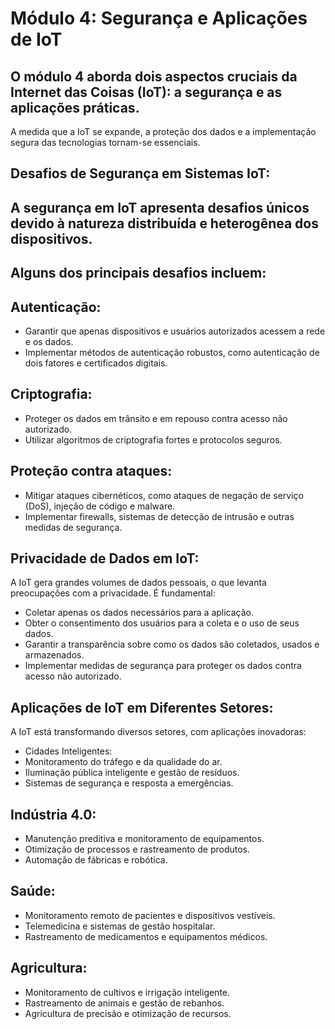 # Módulo 4: Segurança e Aplicações de IoT

## O módulo 4 aborda dois aspectos cruciais da Internet das Coisas (IoT): a segurança e as aplicações práticas. 
A medida que a IoT se expande, a proteção dos dados e a implementação segura das tecnologias tornam-se essenciais.

## Desafios de Segurança em Sistemas IoT:

## A segurança em IoT apresenta desafios únicos devido à natureza distribuída e heterogênea dos dispositivos. 
## Alguns dos principais desafios incluem:

## Autenticação:

- Garantir que apenas dispositivos e usuários autorizados acessem a rede e os dados.
- Implementar métodos de autenticação robustos, como autenticação de dois fatores e certificados digitais.

## Criptografia:
- Proteger os dados em trânsito e em repouso contra acesso não autorizado.
- Utilizar algoritmos de criptografia fortes e protocolos seguros.

## Proteção contra ataques:
- Mitigar ataques cibernéticos, como ataques de negação de serviço (DoS), injeção de código e malware.
- Implementar firewalls, sistemas de detecção de intrusão e outras medidas de segurança.

## Privacidade de Dados em IoT:

A IoT gera grandes volumes de dados pessoais, o que levanta preocupações com a privacidade. É fundamental:

- Coletar apenas os dados necessários para a aplicação.
- Obter o consentimento dos usuários para a coleta e o uso de seus dados.
- Garantir a transparência sobre como os dados são coletados, usados e armazenados.
- Implementar medidas de segurança para proteger os dados contra acesso não autorizado.

## Aplicações de IoT em Diferentes Setores:

A IoT está transformando diversos setores, com aplicações inovadoras:

- Cidades Inteligentes:
- Monitoramento do tráfego e da qualidade do ar.
- Iluminação pública inteligente e gestão de resíduos.
- Sistemas de segurança e resposta a emergências.

## Indústria 4.0:
- Manutenção preditiva e monitoramento de equipamentos.
- Otimização de processos e rastreamento de produtos.
- Automação de fábricas e robótica.

## Saúde:
- Monitoramento remoto de pacientes e dispositivos vestíveis.
- Telemedicina e sistemas de gestão hospitalar.
- Rastreamento de medicamentos e equipamentos médicos.

## Agricultura:
- Monitoramento de cultivos e irrigação inteligente.
- Rastreamento de animais e gestão de rebanhos.
- Agricultura de precisão e otimização de recursos.
